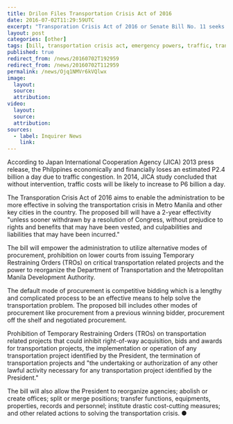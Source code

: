 ```yaml
---
title: Drilon Files Transportation Crisis Act of 2016
date: 2016-07-02T11:29:59UTC
excerpt: "Transporation Crisis Act of 2016 or Senate Bill No. 11 seeks to grant emergency powers to the Duterte administration to 'capacitate him in addressing the horrendous traffic situation within and outside Metro Manila'."
layout: post
categories: [other]
tags: [bill, transportation crisis act, emergency powers, traffic, transportation]
published: true
redirect_from: /news/20160702T192959
redirect_from: /news/20160702T112959
permalink: /news/Ojq1NMVr6kVQlwx
image:
  layout:
  source: 
  attribution: 
video:
  layout:
  source: 
  attribution:
sources:
  - label: Inquirer News
    link:
---
```


According to Japan International Cooperation Agency (JICA) 2013 press release, the Philppines economically and financially loses an estimated P2.4 billion a day due to traffic congestion. In 2014, JICA study concluded that without intervention, traffic costs will be likely to increase to P6 billion a day.

The Transporation Crisis Act of 2016 aims to enable the administration to be more effective in solving the transportation crisis in Metro Manila and other key cities in the country.
The proposed bill will have a 2-year effectivity "unless sooner withdrawn by a resolution of Congress, without prejudice to rights and benefits that may have been vested, and culpabilities and liabilities that may have been incurred."

The bill will empower the administration to utilize alternative modes of procurement, prohibition on lower courts from issuing Temporary Restraining Orders (TROs) on critical transportation related projects and the power to reorganize the Department of Transportation and the Metropolitan Manila Development Authority.

The default mode of procurement is competitive bidding which is a lengthy and complicated process to be an effective means to help solve the transportation problem.
The proposed bill includes other modes of procurement like procurement from a previous winning bidder, procurement off the shelf and negotiated procurement.

Prohibition of Temporary Restraining Orders (TROs) on transportation related projects that could inhibit right-of-way acquisition, bids and awards for transportation projects, the implementation or operation of any transportation project identified by the President, the termination of transportation projects and "the undertaking or authorization of any other lawful activity necessary for any transportation project identified by the President."

The bill will also allow the President to reorganize agencies; abolish or create offices; split or merge positions; transfer functions, equipments, properties, records and personnel; institute drastic cost-cutting measures; and other related actions to solving the transportation crisis.
&#x25cf;


